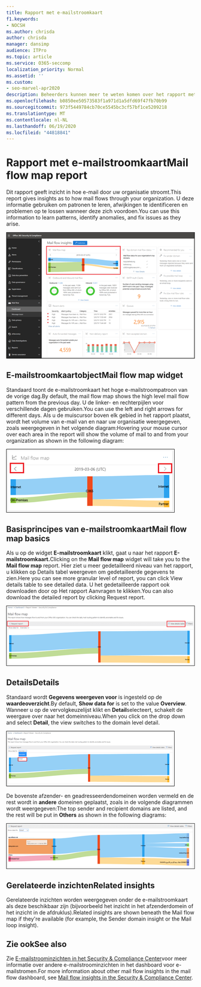 ```yaml
---
title: Rapport met e-mailstroomkaart
f1.keywords:
- NOCSH
ms.author: chrisda
author: chrisda
manager: dansimp
audience: ITPro
ms.topic: article
ms.service: O365-seccomp
localization_priority: Normal
ms.assetid: ''
ms.custom:
- seo-marvel-apr2020
description: Beheerders kunnen meer te weten komen over het rapport met de e-mailstroomkaart in het dashboard voor de e-& Beveiliging.
ms.openlocfilehash: b0850ee50573583f1a971d1a5dfd69f47fb70b99
ms.sourcegitcommit: 973f5449784cb70ce5545bc3cf57bf1ce5209218
ms.translationtype: MT
ms.contentlocale: nl-NL
ms.lasthandoff: 06/19/2020
ms.locfileid: "44818841"
---
```

# <a name="mail-flow-map-report"></a><span data-ttu-id="b689a-103">Rapport met e-mailstroomkaart</span><span class="sxs-lookup"><span data-stu-id="b689a-103">Mail flow map report</span></span>

<span data-ttu-id="b689a-104">Dit rapport geeft inzicht in hoe e-mail door uw organisatie stroomt.</span><span class="sxs-lookup"><span data-stu-id="b689a-104">This report gives insights as to how mail flows through your organization.</span></span> <span data-ttu-id="b689a-105">U deze informatie gebruiken om patronen te leren, afwijkingen te identificeren en problemen op te lossen wanneer deze zich voordoen.</span><span class="sxs-lookup"><span data-stu-id="b689a-105">You can use this information to learn patterns, identify anomalies, and fix issues as they arise.</span></span>

![Het rapport E-mailstroomkaart in het e-mailstroomdashboard in het Security & Compliance Center](../../media/mail-flow-map-selected.png)

## <a name="mail-flow-map-widget"></a><span data-ttu-id="b689a-107">E-mailstroomkaartobject</span><span class="sxs-lookup"><span data-stu-id="b689a-107">Mail flow map widget</span></span>

<span data-ttu-id="b689a-108">Standaard toont de e-mailstroomkaart het hoge e-mailstroompatroon van de vorige dag.</span><span class="sxs-lookup"><span data-stu-id="b689a-108">By default, the mail flow map shows the high level mail flow pattern from the previous day.</span></span> <span data-ttu-id="b689a-109">U de linker- en rechterpijlen voor verschillende dagen gebruiken.</span><span class="sxs-lookup"><span data-stu-id="b689a-109">You can use the left and right arrows for different days.</span></span> <span data-ttu-id="b689a-110">Als u de muiscursor boven elk gebied in het rapport plaatst, wordt het volume van e-mail van en naar uw organisatie weergegeven, zoals weergegeven in het volgende diagram:</span><span class="sxs-lookup"><span data-stu-id="b689a-110">Hovering your mouse cursor over each area in the report will show the volume of mail to and from your organization as shown in the following diagram:</span></span>

![Pijlen links en rechts in de widget E-maildiakaart](../../media/mail-flow-map-widget.png)

## <a name="mail-flow-map-basics"></a><span data-ttu-id="b689a-112">Basisprincipes van e-mailstroomkaart</span><span class="sxs-lookup"><span data-stu-id="b689a-112">Mail flow map basics</span></span>

<span data-ttu-id="b689a-113">Als u op de widget **E-mailstroomkaart** klikt, gaat u naar het rapport **E-mailstroomkaart.**</span><span class="sxs-lookup"><span data-stu-id="b689a-113">Clicking on the **Mail flow map** widget will take you to the **Mail flow map** report.</span></span> <span data-ttu-id="b689a-114">Hier ziet u meer gedetailleerd niveau van het rapport, u klikken op Details tabel weergeven om gedetailleerde gegevens te zien.</span><span class="sxs-lookup"><span data-stu-id="b689a-114">Here you can see more granular level of report, you can click View details table to see detailed data.</span></span> <span data-ttu-id="b689a-115">U het gedetailleerde rapport ook downloaden door op Het rapport Aanvragen te klikken.</span><span class="sxs-lookup"><span data-stu-id="b689a-115">You can also download the detailed report by clicking Request report.</span></span>

![Overzichtsweergave in het rapport E-mailstroomkaart](../../media/mail-flow-map-overview.png)

## <a name="details"></a><span data-ttu-id="b689a-117">Details</span><span class="sxs-lookup"><span data-stu-id="b689a-117">Details</span></span>

<span data-ttu-id="b689a-118">Standaard wordt **Gegevens weergeven voor** is ingesteld op de **waardeoverzicht**.</span><span class="sxs-lookup"><span data-stu-id="b689a-118">By default, **Show data for** is set to the value **Overview**.</span></span> <span data-ttu-id="b689a-119">Wanneer u op de vervolgkeuzelijst klikt en **Detail**selecteert, schakelt de weergave over naar het domeinniveau.</span><span class="sxs-lookup"><span data-stu-id="b689a-119">When you click on the drop down and select **Detail**, the view switches to the domain level detail.</span></span>

![Details selecteren in Gegevens weergeven voor in de overzichtsweergave in het rapport E-mailstroomkaart](../../media/mail-flow-map-select-detail.png)

<span data-ttu-id="b689a-121">De bovenste afzender- en geadresseerdendomeinen worden vermeld en de rest wordt in **andere** domeinen geplaatst, zoals in de volgende diagrammen wordt weergegeven:</span><span class="sxs-lookup"><span data-stu-id="b689a-121">The top sender and recipient domains are listed, and the rest will be put in **Others** as shown in the following diagrams:</span></span>

![Detailsweergave in het rapport E-mailstroomkaart](../../media/mail-flow-map-detail.png)

## <a name="related-insights"></a><span data-ttu-id="b689a-123">Gerelateerde inzichten</span><span class="sxs-lookup"><span data-stu-id="b689a-123">Related insights</span></span>

<span data-ttu-id="b689a-124">Gerelateerde inzichten worden weergegeven onder de e-mailstroomkaart als deze beschikbaar zijn (bijvoorbeeld het inzicht in het afzenderdomein of het inzicht in de afdruklus).</span><span class="sxs-lookup"><span data-stu-id="b689a-124">Related insights are shown beneath the Mail flow map if they're available (for example, the Sender domain insight or the Mail loop insight).</span></span>

## <a name="see-also"></a><span data-ttu-id="b689a-125">Zie ook</span><span class="sxs-lookup"><span data-stu-id="b689a-125">See also</span></span>

<span data-ttu-id="b689a-126">Zie [E-mailstroominzichten in het Security & Compliance Center](mail-flow-insights-v2.md)voor meer informatie over andere e-mailstroominzichten in het dashboard voor e-mailstromen.</span><span class="sxs-lookup"><span data-stu-id="b689a-126">For more information about other mail flow insights in the mail flow dashboard, see [Mail flow insights in the Security & Compliance Center](mail-flow-insights-v2.md).</span></span>
